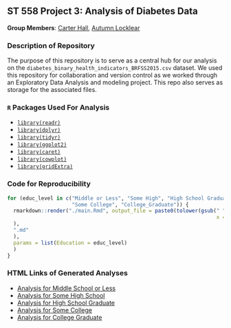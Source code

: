 ## ST 558 Project 3: Analysis of Diabetes Data

**Group Members**: [Carter Hall](mailto:jchall6@ncsu.edu), [Autumn Locklear](mailto:alockle7@ncsu.edu)

### Description of Repository

The purpose of this repository is to serve as a central hub for our analysis on the `diabetes_binary_health_indicators_BRFSS2015.csv` dataset. We used this repository for collaboration and version control as we worked through an Exploratory Data Analysis and modeling project. This repo also serves as storage for the associated files.

### `R` Packages Used For Analysis

- [`library(readr)`](https://readr.tidyverse.org/) 
- [`library(dplyr)`](https://dplyr.tidyverse.org/)  
- [`library(tidyr)`](https://www.tidyverse.org/)  
- [`library(ggplot2)`](https://ggplot2.tidyverse.org/)  
- [`library(caret)`](https://topepo.github.io/caret/index.html)  
- [`library(cowplot)`](https://cran.r-project.org/web/packages/cowplot/index.html)  
- [`library(gridExtra)`](https://cran.r-project.org/web/packages/gridExtra/index.html)  
  


### Code for Reproducibility

```r
for (educ_level in c("Middle or Less", "Some High", "High School Graduate",
                     "Some College", "College_Graduate")) {
  rmarkdown::render("./main.Rmd", output_file = paste0(tolower(gsub(" ", "_",
                                                                    x = educ_level)
  ),
  ".md"
  ), 
  params = list(Education = educ_level)
  )
}
```

### HTML Links of Generated Analyses

- [Analysis for Middle School or Less](middle_or_less.html)
- [Analysis for Some High School](some_high.html)
- [Analysis for High School Graduate](high_school_graduate.html)
- [Analysis for Some College](some_college.html)
- [Analysis for College Graduate](college_graduate.html)
